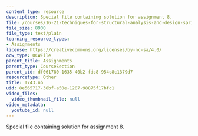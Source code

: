 ```yaml
---
content_type: resource
description: Special file containing solution for assignment 8.
file: /courses/16-21-techniques-for-structural-analysis-and-design-spring-2005/8e56571738bfa50e128798875f17bfc1_T743.nb
file_size: 8900
file_type: text/plain
learning_resource_types:
- Assignments
license: https://creativecommons.org/licenses/by-nc-sa/4.0/
ocw_type: OCWFile
parent_title: Assignments
parent_type: CourseSection
parent_uid: df061780-1635-40b2-fdc8-954c8c1379d7
resourcetype: Other
title: T743.nb
uid: 8e565717-38bf-a50e-1287-98875f17bfc1
video_files:
  video_thumbnail_file: null
video_metadata:
  youtube_id: null
---
```

Special file containing solution for assignment 8.